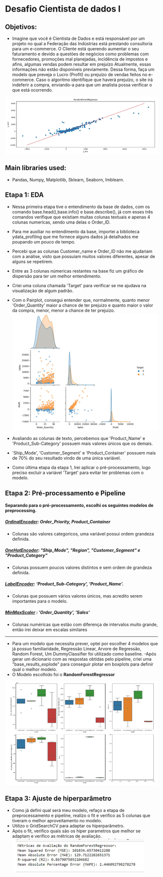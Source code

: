 # Desafio Cientista de dados I


## Objetivos:

- Imagine que você é Cientista de Dados e está responsável por um projeto no qual a
Federação das Indústrias está prestando consultoria para um e-commerce. O Cliente está
querendo aumentar o seu faturamento e devido a questões de negócios como problemas
com fornecedores, promoções mal planejadas, incidência de impostos e afins, algumas
vendas podem resultar em prejuízo Atualmente, essas informações não estão disponíveis
previamente. Dessa forma, faça um modelo que preveja o Lucro (Profit) ou prejuízo de
vendas feitos no e-commerce. Caso o algoritmo identifique que haverá prejuízo, o site irá
indeferir a compra, enviando-a para que um analista possa verificar o que está ocorrendo.

![Final](imagens//Final.jpg)

## Main libraries used:
- Pandas, Numpy, Matplotlib, Sklearn, Seaborn, Imblearn.

## Etapa 1: EDA
- Nessa primeira etapa tive o entendimento da base de dados, com os comando base.head(),base.info() e base.describe(), já com esses três comandos verifique que existiam muitas colunas textuais e apenas 4 colunas numericas, sendo uma delas o Order_ID.
- Para me auxiliar no entendimento da base, importei a biblioteca ydata_profiling que me fornece alguns dados já detalhados me poupando um pouco de tempo.
- Percebi que as colunas Customer_name e Order_ID não me ajudariam com a análise, visto que possuiam muitos valores diferentes, apesar de alguns se repetirem.
- Entre as 3 colunas númericas restantes na base fiz um gráfico de dispersão para ter um melhor entendimento.
- Criei uma coluna chamada 'Target' para verificar se me ajudava na visualização de algum padrão.
- Com o Pairplot, consegui entender que, normalmente, quanto menor 'Order_Quantity' maior a chance de ter prejuizo e quanto maior o valor da compra, menor, menor a chance de ter prejuizo.
![pairplot](imagens//pairplot.jpg)

- Avaliando as colunas de texto, percebemos que 'Product_Name' e 'Product_Sub-Category' possuem mais valores únicos que os demais.
- 'Ship_Mode', 'Customer_Segment' e 'Product_Container' possuem mais de 70% do seu resultado vindo de uma única variável.
- Como última etapa da etapa 1, Irei aplicar o pré-processamento, logo preciso excluir a variável 'Target' para evitar ter problemas com o modelo.

## Etapa 2: Pré-processamento e Pipeline
#### Separando para o pré-processamento, escolhi os seguintes modelos de preprocessing.
##### [OrdinalEncoder](https://scikit-learn.org/stable/modules/generated/sklearn.preprocessing.OrdinalEncoder.html): Order_Priority, Product_Container 
- Colunas são valores categoricos, uma variável possui ordem grandeza definida.
##### [OneHotEncoder](https://scikit-learn.org/stable/modules/generated/sklearn.preprocessing.OneHotEncoder.html): "Ship_Mode", "Region", "Customer_Segment" e "Product_Category"
- Colunas possuem poucos valores distintos e sem ordem de grandeza definida.
##### [LabelEncoder](https://scikit-learn.org/stable/modules/generated/sklearn.preprocessing.LabelEncoder.html): 'Product_Sub-Category', 'Product_Name'.
- Colunas que possuem vários valores únicos, mas acredito serem importantes para o modelo.
##### [MinMaxScaler](https://scikit-learn.org/stable/modules/generated/sklearn.preprocessing.MinMaxScaler.html) : 'Order_Quantity', 'Sales'
- Colunas numéricas que estão com diferença de intervalos muito grande, então irei deixar em escalas similares
------
- Para um modelo que necessita prever, optei por escolher 4 modelos que já possuo familiaridade, Regressão Linear, Arvore de Regressão, Random Forest, Um DummyClassifier foi utilizado como baseline.
-Após gerar um dicionario com as respostas obtidas pelo pipeline, criei uma "base_results_explode" para conseguir plotar em boxplots para definir qual o melhor modelo.
- O Modelo escolhido foi o **RandomForestRegressor**
  
![RandomForest](imagens//RandomForest.jpg)
## Etapa 3: Ajuste de hiperparâmetro
- Como já defini qual será meu modelo, refaço a etapa de preprocessamento e pipeline, realizo o fit e verifico as 5 colunas que tiveram o melhor aproveitamento no modelo.
- Utilizo o GridSearchCV para adaptar os hiperparâmetro.
- Após o fit, verifico quais são os hiper parametros que melhor se adaptam e verifico as métricas de avaliação.
![metricas_de_avaliacao](imagens//metricas_de_avaliacao.jpg)
